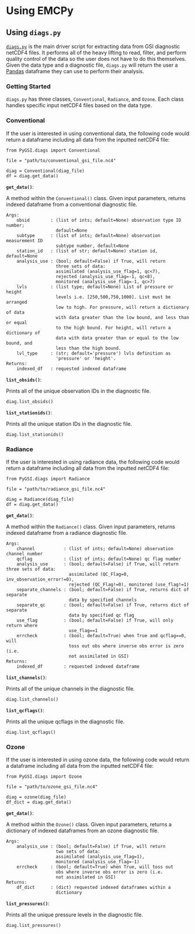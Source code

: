 # Using EMCPy

## Using `diags.py`

[`diags.py`](https://github.com/NOAA-EMC/PyGSI/blob/develop/src/pyGSI/diags.py) is the main driver script for extracting data from GSI diagnostic netCDF4 files. It performs all of the heavy lifting to read, filter, and perform quality control of the data so the user does not have to do this themselves. Given the data type and a diagnostic file, `diags.py` will return the user a [Pandas](https://pandas.pydata.org/docs/index.html) dataframe they can use to perform their analysis.

### Getting Started

`diags.py` has three classes, `Conventional`, `Radiance`, and `Ozone`. Each class handles specific input netCDF4 files based on the data type.

### Conventional

If the user is interested in using conventional data, the following code would return a dataframe including all data from the inputted netCDF4 file:

```
from PyGSI.diags import Conventional

file = "path/to/conventional_gsi_file.nc4"

diag = Conventional(diag_file)
df = diag.get_data()
```


**`get_data()`**:

A method within the `Conventional()` class. Given input parameters, returns indexed dataframe from a conventional diagnostic file.

```
Args:
    obsid        : (list of ints; default=None) observation type ID number;
                   default=None
    subtype      : (list of ints; default=None) observation measurement ID
                   subtype number, default=None
    station_id   : (list of str; default=None) station id, default=None
    analysis_use : (bool; default=False) if True, will return
                   three sets of data:
                   assimilated (analysis_use_flag=1, qc<7),
                   rejected (analysis_use_flag=-1, qc<8),
                   monitored (analysis_use_flag=-1, qc>7)
    lvls         : (list type; default=None) List of pressure or height
                   levels i.e. [250,500,750,1000]. List must be arranged
                   low to high. For pressure, will return a dictionary of data
                   with data greater than the low bound, and less than or equal
                   to the high bound. For height, will return a dictionary of 
                   data with data greater than or equal to the low bound, and
                   less than the high bound.
    lvl_type     : (str; default='pressure') lvls definition as
                   'pressure' or 'height'.
Returns:
    indexed_df   : requested indexed dataframe
```

**`list_obsids()`**:

Prints all of the unique observation IDs in the diagnostic file.

```
diag.list_obsids()
```

**`list_stationids()`**:

Prints all the unique station IDs in the diagnostic file.

```
diag.list_stationids()
```

### Radiance

If the user is interested in using radiance data, the following code would return a dataframe including all data from the inputted netCDF4 file:

```
from PyGSI.diags import Radiance

file = "path/to/radiance_gsi_file.nc4"

diag = Radiance(diag_file)
df = diag.get_data()
```

**`get_data()`**:

A method within the `Radiance()` class. Given input parameters, returns indexed dataframe from a radiance diagnostic file.

```
Args:
    channel           : (list of ints; default=None) observation channel number
    qcflag            : (list of ints; default=None) qc flag number
    analysis_use      : (bool; default=False) if True, will return three sets of data:
                        assimilated (QC_Flag=0, inv_observation_error!=0),
                        rejected (QC_Flag!=0), monitored (use_flag!=1)
    separate_channels : (bool; default=False) if True, returns dict of separate
                        data by specified channels
    separate_qc       : (bool; default=False) if True, returns dict of separate
                        data by specified qc flag
    use_flag          : (bool; default=False) if True, will only return where
                        use_flag==1
    errcheck          : (bool; default=True) when True and qcflag==0, will
                        toss out obs where inverse obs error is zero (i.e.
                        not assimilated in GSI)
Returns:
    indexed_df        : requested indexed dataframe
```

**`list_channels()`**:

Prints all of the unique channels in the diagnostic file.

```
diag.list_channels()
```

**`list_qcflags()`**:

Prints all the unique qcflags in the diagnostic file.

```
diag.list_qcflags()
```

### Ozone

If the user is interested in using ozone data, the following code would return a dataframe including all data from the inputted netCDF4 file:

```
from PyGSI.diags import Ozone

file = "path/to/ozone_gsi_file.nc4"

diag = ozone(diag_file)
df_dict = diag.get_data()
```

**`get_data()`**:

A method within the `Ozone()` class. Given input parameters, returns a dictionary of indexed dataframes from an ozone diagnostic file.

```
Args:
    analysis_use : (bool; default=False) if True, will return
                   two sets of data:
                   assimilated (analysis_use_flag=1),
                   monitored (analysis_use_flag=-1)
    errcheck     : (bool; default=True) when True, will toss out
                   obs where inverse obs error is zero (i.e.
                   not assimilated in GSI)
Returns:
    df_dict      : (dict) requested indexed dataframes within a
                   dictionary
```

**`list_pressures()`**:

Prints all the unique pressure levels in the diagnostic file.

```
diag.list_pressures()
```
